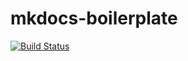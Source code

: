 # mkdocs-boilerplate

[![Build Status](https://travis-ci.org/Chao-Xi/mkdocstest.svg?branch=master)](https://travis-ci.org/Chao-Xi/mkdocstest)


